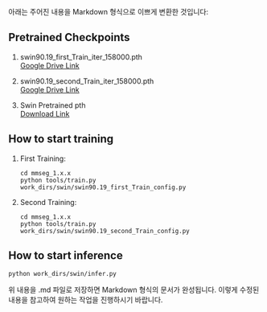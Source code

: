 아래는 주어진 내용을 Markdown 형식으로 이쁘게 변환한 것입니다:

## Pretrained Checkpoints

1. swin90.19_first_Train_iter_158000.pth  
   [Google Drive Link](https://drive.google.com/file/d/1TBosqsmo7mJKPXAA49pylf2W6kFhHNyr/view?usp=share_link)

2. swin90.19_second_Train_iter_158000.pth  
   [Google Drive Link](https://drive.google.com/file/d/1fI4Zfn_rKznJbPGee37jaEuZb_bO8fDK/view?usp=share_link)

3. Swin Pretrained pth  
   [Download Link](https://download.openmmlab.com/mmsegmentation/v0.5/pretrain/swin/swin_large_patch4_window12_384_22k_20220412-6580f57d.pth)

## How to start training

1. First Training:  
   ```
   cd mmseg_1.x.x
   python tools/train.py work_dirs/swin/swin90.19_first_Train_config.py
   ```

2. Second Training:  
   ```
   cd mmseg_1.x.x
   python tools/train.py work_dirs/swin/swin90.19_second_Train_config.py
   ```

## How to start inference

```
python work_dirs/swin/infer.py
```

위 내용을 .md 파일로 저장하면 Markdown 형식의 문서가 완성됩니다. 이렇게 수정된 내용을 참고하여 원하는 작업을 진행하시기 바랍니다.
